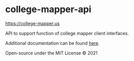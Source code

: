 # college-mapper-api

https://college-mapper.us

API to support function of college mapper client interfaces.

Additional documentation can be found [here](https://tams-open-source.github.io/college-mapper-documentation.html).

Open-source under the MIT License © 2021
